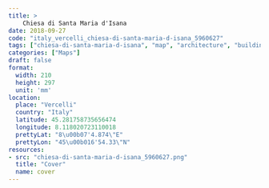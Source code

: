 ```yaml
---
title: > 
    Chiesa di Santa Maria d'Isana
date: 2018-09-27
code: "italy_vercelli_chiesa-di-santa-maria-d-isana_5960627"
tags: ["chiesa-di-santa-maria-d-isana", "map", "architecture", "buildings", "Vercelli", "Italy"]
categories: ["Maps"]
draft: false
format:
  width: 210
  height: 297
  unit: 'mm'
location:
  place: "Vercelli"
  country: "Italy"
  latitude: 45.281758735656474
  longitude: 8.118020723110018
  prettyLat: "8\u00b07'4.874\"E"
  prettyLon: "45\u00b016'54.33\"N"
resources:
- src: "chiesa-di-santa-maria-d-isana_5960627.png"
  title: "Cover"
  name: cover
---
```

